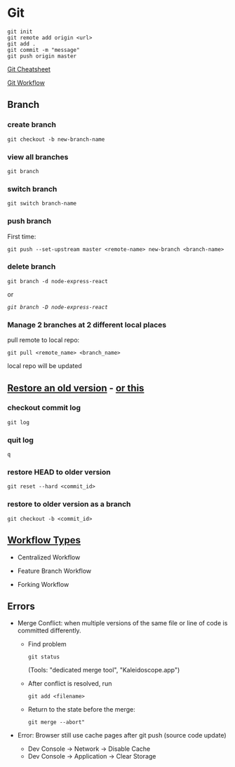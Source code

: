 # Git

```
git init
git remote add origin <url>
git add .
git commit -m "message"
git push origin master
```

[Git Cheatsheet](https://gist.github.com/hofmannsven/6814451)

[Git Workflow](https://www.atlassian.com/git/tutorials/comparing-workflows)

## Branch

### create branch

`git checkout -b new-branch-name`

### view all branches

`git branch`

### switch branch

`git switch branch-name`

### push branch

First time:

`git push --set-upstream master <remote-name> new-branch <branch-name>`

### delete branch

`git branch -d node-express-react`

or

_`git branch -D node-express-react`_

### Manage 2 branches at 2 different local places

pull remote to local repo:

`git pull <remote_name> <branch_name>`

local repo will be updated

## [Restore an old version](https://www.git-tower.com/learn/git/faq/restore-repo-to-previous-revision) - [or this](https://stackoverflow.com/questions/4114095/how-do-i-revert-a-git-repository-to-a-previous-commit)

### checkout commit log

`git log`

### quit log

`q`

### restore HEAD to older version

`git reset --hard <commit_id>`

### restore to older version as a branch

`git checkout -b <commit_id>`

## [Workflow Types](https://www.atlassian.com/git/tutorials/comparing-workflows)

- Centralized Workflow

- Feature Branch Workflow

- Forking Workflow

## Errors

- Merge Conflict: when multiple versions of the same file or line of code is committed differently.

  - Find problem

    ```
    git status
    ```

    (Tools: "dedicated merge tool", "Kaleidoscope.app")

  - After conflict is resolved, run

    ```
    git add <filename>
    ```

  - Return to the state before the merge:

    ```
    git merge --abort"
    ```

- Error: Browser still use cache pages after git push (source code update)
  - Dev Console -> Network -> Disable Cache
  - Dev Console -> Application -> Clear Storage
